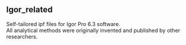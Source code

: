 ## Igor_related
Self-tailored ipf files for Igor Pro 6.3 software.
</br>
All analytical methods were originally invented and published by other researchers.
